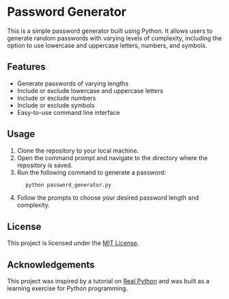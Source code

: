 # Password Generator

This is a simple password generator built using Python. It allows users to generate random passwords with varying levels of complexity, including the option to use lowercase and uppercase letters, numbers, and symbols.

## Features

- Generate passwords of varying lengths
- Include or exclude lowercase and uppercase letters
- Include or exclude numbers
- Include or exclude symbols
- Easy-to-use command line interface

## Usage

1. Clone the repository to your local machine.
2. Open the command prompt and navigate to the directory where the repository is saved.
3. Run the following command to generate a password:
```python
      python password_generator.py
```
4. Follow the prompts to choose your desired password length and complexity.

## License

This project is licensed under the [MIT License](https://opensource.org/licenses/MIT).

## Acknowledgements

This project was inspired by a tutorial on [Real Python](https://realpython.com/) and was built as a learning exercise for Python programming.
